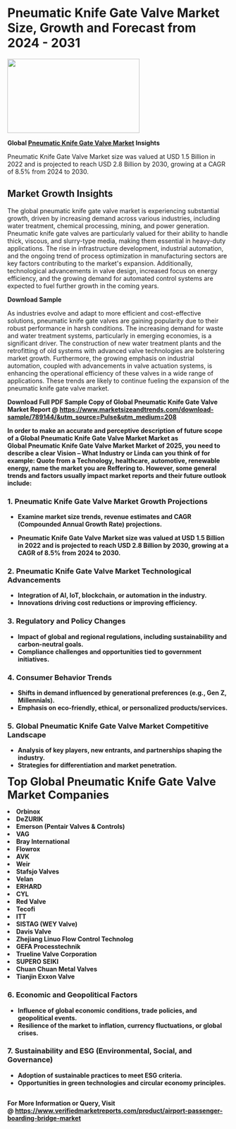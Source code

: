 <H1>Pneumatic Knife Gate Valve Market Size, Growth and Forecast from 2024 - 2031</H1><img class="aligncenter size-medium wp-image-584254" src="https://thirdeyenews.in/wp-content/uploads/2024/09/Global-Market-Research-300x168.jpeg" alt="" width="300" height="168" /><p><strong>Global&nbsp;<a href="https://www.marketsizeandtrends.com/download-sample/789144/&amp;utm_source=Pulse&amp;utm_medium=208">Pneumatic Knife Gate Valve Market</a> Insights</strong></p><p>Pneumatic Knife Gate Valve Market size was valued at USD 1.5 Billion in 2022 and is projected to reach USD 2.8 Billion by 2030, growing at a CAGR of 8.5% from 2024 to 2030.</p><p><h2>Market Growth Insights</h2> <p>The global pneumatic knife gate valve market is experiencing substantial growth, driven by increasing demand across various industries, including water treatment, chemical processing, mining, and power generation. Pneumatic knife gate valves are particularly valued for their ability to handle thick, viscous, and slurry-type media, making them essential in heavy-duty applications. The rise in infrastructure development, industrial automation, and the ongoing trend of process optimization in manufacturing sectors are key factors contributing to the market's expansion. Additionally, technological advancements in valve design, increased focus on energy efficiency, and the growing demand for automated control systems are expected to fuel further growth in the coming years.</p> <p><strong>Download Sample</strong></p> <p>As industries evolve and adapt to more efficient and cost-effective solutions, pneumatic knife gate valves are gaining popularity due to their robust performance in harsh conditions. The increasing demand for waste and water treatment systems, particularly in emerging economies, is a significant driver. The construction of new water treatment plants and the retrofitting of old systems with advanced valve technologies are bolstering market growth. Furthermore, the growing emphasis on industrial automation, coupled with advancements in valve actuation systems, is enhancing the operational efficiency of these valves in a wide range of applications. These trends are likely to continue fueling the expansion of the pneumatic knife gate valve market.</p> <p><strong></p><p><span class=""><strong>Download Full PDF Sample Copy of Global Pneumatic Knife Gate Valve Market Report</strong> @ <a href="https://www.marketsizeandtrends.com/download-sample/789144/&amp;utm_source=Pulse&amp;utm_medium=208" target="_blank">https://www.marketsizeandtrends.com/download-sample/789144/&amp;utm_source=Pulse&amp;utm_medium=208</a></span></p><p>In order to make an accurate and perceptive description of future scope of a Global&nbsp;Pneumatic Knife Gate Valve Market Market as Global&nbsp;Pneumatic Knife Gate Valve Market Market of 2025, you need to describe a clear Vision &ndash; What Industry or Linda can you think of for example: Quote from a Technology, healthcare, automotive, renewable energy, name the market you are Reffering to. However, some general trends and factors usually impact market reports and their future outlook include:</p><h3>1.&nbsp;<strong>Pneumatic Knife Gate Valve Market Growth Projections</strong></h3><ul><li>Examine market size trends, revenue estimates and CAGR (Compounded Annual Growth Rate) projections.</li><li><p>Pneumatic Knife Gate Valve Market size was valued at USD 1.5 Billion in 2022 and is projected to reach USD 2.8 Billion by 2030, growing at a CAGR of 8.5% from 2024 to 2030.</p></li></ul><h3>2.&nbsp;<strong>Pneumatic Knife Gate Valve Market Technological Advancements</strong></h3><ul><li>Integration of AI, IoT, blockchain, or automation in the industry.</li><li>Innovations driving cost reductions or improving efficiency.</li></ul><h3>3.&nbsp;<strong>Regulatory and Policy Changes</strong></h3><ul><li>Impact of global and regional regulations, including sustainability and carbon-neutral goals.</li><li>Compliance challenges and opportunities tied to government initiatives.</li></ul><h3>4.&nbsp;<strong>Consumer Behavior Trends</strong></h3><ul><li>Shifts in demand influenced by generational preferences (e.g., Gen Z, Millennials).</li><li>Emphasis on eco-friendly, ethical, or personalized products/services.</li></ul><h3>5.&nbsp;<strong>Global Pneumatic Knife Gate Valve Market Competitive Landscape</strong></h3><ul><li>Analysis of key players, new entrants, and partnerships shaping the industry.</li><li>Strategies for differentiation and market penetration.</li></ul><p data-pm-slice="1 1 []"><span style="color: inherit; font-family: inherit; font-size: 25px;">Top Global Pneumatic Knife Gate Valve Market Companies</span></p><div class="" data-test-id=""><p><li>Orbinox</li><li> DeZURIK</li><li> Emerson (Pentair Valves & Controls)</li><li> VAG</li><li> Bray International</li><li> Flowrox</li><li> AVK</li><li> Weir</li><li> Stafsjo Valves</li><li> Velan</li><li> ERHARD</li><li> CYL</li><li> Red Valve</li><li> Tecofi</li><li> ITT</li><li> SISTAG (WEY Valve)</li><li> Davis Valve</li><li> Zhejiang Linuo Flow Control Technolog</li><li> GEFA Processtechnik</li><li> Trueline Valve Corporation</li><li> SUPERO SEIKI</li><li> Chuan Chuan Metal Valves</li><li> Tianjin Exxon Valve</li></p></div><h3>6.&nbsp;<strong>Economic and Geopolitical Factors</strong></h3><ul><li>Influence of global economic conditions, trade policies, and geopolitical events.</li><li>Resilience of the market to inflation, currency fluctuations, or global crises.</li></ul><h3>7.&nbsp;<strong>Sustainability and ESG (Environmental, Social, and Governance)</strong></h3><ul><li>Adoption of sustainable practices to meet ESG criteria.</li><li>Opportunities in green technologies and circular economy principles.</li></ul><h2><strong style="font-size: 14px;">For More Information or Query, Visit @&nbsp;</strong><a style="background-color: #ffffff; font-size: 14px;" href="https://www.marketsizeandtrends.com/report/pneumatic-knife-gate-valve-market/" target="_blank">https://www.verifiedmarketreports.com/product/airport-passenger-boarding-bridge-market</a></h2>
